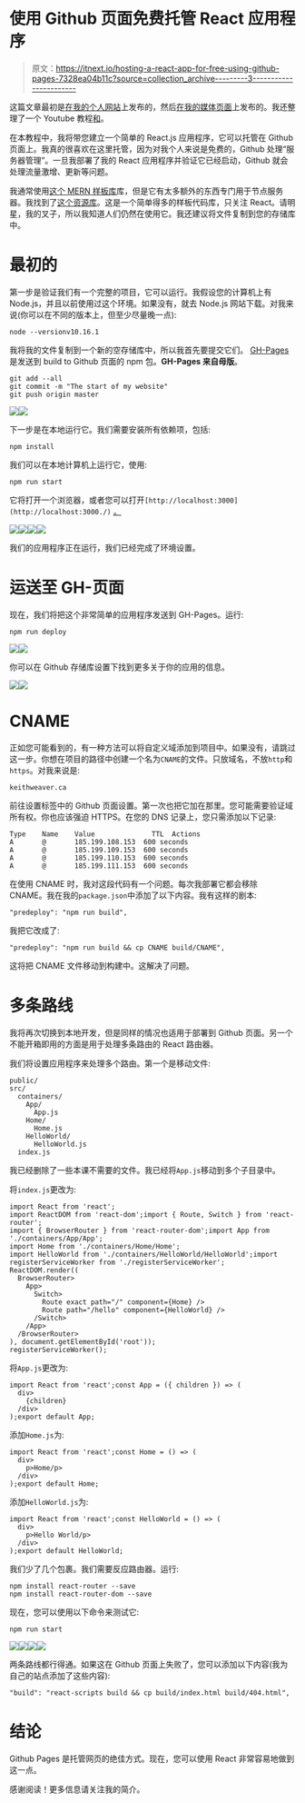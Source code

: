 # 使用 Github 页面免费托管 React 应用程序

> 原文：<https://itnext.io/hosting-a-react-app-for-free-using-github-pages-7328ea04b11c?source=collection_archive---------3----------------------->

这篇文章最初是[在我的个人网站](https://keithweaver.ca/lesson/hosting-a-react-app-for-free-using-gh-pages?s=mit)上发布的，然后[在我的媒体页面](https://medium.com/@Keithweaver_/hosting-a-react-app-for-free-using-github-pages-57bc049580d8)上发布的。我还整理了一个 Youtube 教程[和](https://youtu.be/8P8cJk6defs)。

在本教程中，我将带您建立一个简单的 React.js 应用程序，它可以托管在 Github 页面上。我真的很喜欢在这里托管，因为对我个人来说是免费的，Github 处理“服务器管理”。一旦我部署了我的 React 应用程序并验证它已经启动，Github 就会处理流量激增、更新等问题。

我通常使用[这个 MERN 样板库](https://github.com/keithweaver/mern-boilerplate)库，但是它有太多额外的东西专门用于节点服务器。我找到了[这个资源库](https://github.com/keithweaver/react-gh-pages)。这是一个简单得多的样板代码库，只关注 React。请明星，我的叉子，所以我知道人们仍然在使用它。我还建议将文件复制到您的存储库中。

# 最初的

第一步是验证我们有一个完整的项目，它可以运行。我假设您的计算机上有 Node.js，并且以前使用过这个环境。如果没有，就去 Node.js 网站下载。对我来说(你可以在不同的版本上，但至少尽量晚一点):

```
node --versionv10.16.1
```

我将我的文件复制到一个新的空存储库中，所以我首先要提交它们。 [GH-Pages](https://github.com/tschaub/gh-pages) 是发送到 build to Github 页面的 npm 包。**GH-Pages 来自母版**。

```
git add --all
git commit -m "The start of my website"
git push origin master
```

![](img/c74d77e30411b00abe7699e00ef302a1.png)![](img/2d0ce5a85b95dbe28d5aae20023860ac.png)

下一步是在本地运行它。我们需要安装所有依赖项，包括:

```
npm install
```

我们可以在本地计算机上运行它，使用:

```
npm run start
```

它将打开一个浏览器，或者您可以打开`[http://localhost:3000](http://localhost:3000./)` [。](http://localhost:3000./)

![](img/3d809013b81900b0fabd254defb7f935.png)![](img/05c88b5729af7e534517c7c211558385.png)![](img/fb5b7e4a318bb770d7e076a93ed66c24.png)![](img/7f5d86e564c5d1c85abf226932e54a18.png)

我们的应用程序正在运行，我们已经完成了环境设置。

# 运送至 GH-页面

现在，我们将把这个非常简单的应用程序发送到 GH-Pages。运行:

```
npm run deploy
```

![](img/b7510469580119bb11aa2d0e1a57a6fc.png)![](img/813288c09c33bd986dd80a7a204e3742.png)

你可以在 Github 存储库设置下找到更多关于你的应用的信息。

![](img/f7aed62c78f577b316676b749aa3848a.png)![](img/48650137cfaa145aebe656e1691a2112.png)

# CNAME

正如您可能看到的，有一种方法可以将自定义域添加到项目中。如果没有，请跳过这一步。你想在项目的路径中创建一个名为`CNAME`的文件。只放域名，不放`http`和`https`。对我来说是:

```
keithweaver.ca
```

前往设置标签中的 Github 页面设置。第一次也把它加在那里。您可能需要验证域所有权。你也应该强迫 HTTPS。在您的 DNS 记录上，您只需添加以下记录:

```
Type	Name	Value	           TTL	Actions
A	    @	    185.199.108.153	 600 seconds
A	    @	    185.199.109.153	 600 seconds
A	    @	    185.199.110.153	 600 seconds
A	    @	    185.199.111.153	 600 seconds
```

在使用 CNAME 时，我对这段代码有一个问题。每次我部署它都会移除 CNAME。我在我的`package.json`中添加了以下内容。我有这样的剧本:

```
"predeploy": "npm run build",
```

我把它改成了:

```
"predeploy": "npm run build && cp CNAME build/CNAME",
```

这将把 CNAME 文件移动到构建中。这解决了问题。

# 多条路线

我将再次切换到本地开发，但是同样的情况也适用于部署到 Github 页面。另一个不能开箱即用的方面是用于处理多条路由的 React 路由器。

我们将设置应用程序来处理多个路由。第一个是移动文件:

```
public/
src/
  containers/
    App/
      App.js
    Home/
      Home.js
    HelloWorld/
      HelloWorld.js
  index.js
```

我已经删除了一些本课不需要的文件。我已经将`App.js`移动到多个子目录中。

将`index.js`更改为:

```
import React from 'react';
import ReactDOM from 'react-dom';import { Route, Switch } from 'react-router';
import { BrowserRouter } from 'react-router-dom';import App from './containers/App/App';
import Home from './containers/Home/Home';
import HelloWorld from './containers/HelloWorld/HelloWorld';import registerServiceWorker from './registerServiceWorker';
ReactDOM.render((
  BrowserRouter>
    App>
      Switch>
        Route exact path="/" component={Home} />
        Route path="/hello" component={HelloWorld} />
      /Switch>
    /App>
  /BrowserRouter>
), document.getElementById('root'));
registerServiceWorker();
```

将`App.js`更改为:

```
import React from 'react';const App = ({ children }) => (
  div>
    {children}
  /div>
);export default App;
```

添加`Home.js`为:

```
import React from 'react';const Home = () => (
  div>
    p>Home/p>
  /div>
);export default Home;
```

添加`HelloWorld.js`为:

```
import React from 'react';const HelloWorld = () => (
  div>
    p>Hello World/p>
  /div>
);export default HelloWorld;
```

我们少了几个包裹。我们需要反应路由器。运行:

```
npm install react-router --save
npm install react-router-dom --save
```

现在，您可以使用以下命令来测试它:

```
npm run start
```

![](img/2e9dbea72cb54a6c40ba25fa58e6c29c.png)![](img/72ca5cb724bb75cc46128a7eaa6b93dc.png)![](img/253425d7ea717c2480da1c3094e561d3.png)![](img/719ff8c64e32bebf48bda08283cbe9c0.png)

两条路线都行得通。如果这在 Github 页面上失败了，您可以添加以下内容(我为自己的站点添加了这些内容):

```
"build": "react-scripts build && cp build/index.html build/404.html",
```

# 结论

Github Pages 是托管网页的绝佳方式。现在，您可以使用 React 非常容易地做到这一点。

感谢阅读！更多信息请关注我的简介。